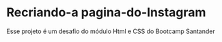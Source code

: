 # Recriando-a pagina-do-Instagram
Esse projeto é um desafio do módulo Html e CSS do Bootcamp Santander
